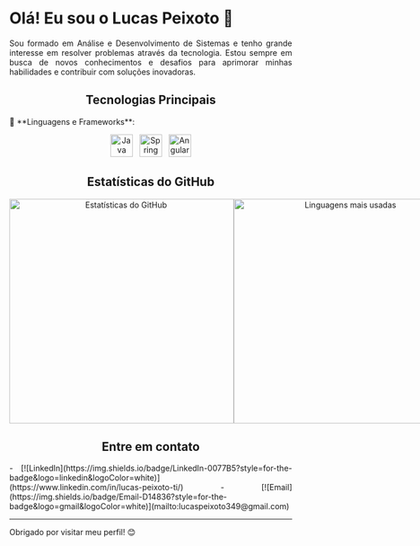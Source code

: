 # Olá! Eu sou o Lucas Peixoto 👋

<div align="center">

<p align="justify">
Sou formado em Análise e Desenvolvimento de Sistemas e tenho grande interesse em resolver problemas através da tecnologia. Estou sempre em busca de novos conhecimentos e desafios para aprimorar minhas habilidades e contribuir com soluções inovadoras.
</p>

## Tecnologias Principais
<p align="justify">
🚀 **Linguagens e Frameworks**:
</p>

<p>
  <img src="https://cdn.jsdelivr.net/gh/devicons/devicon/icons/java/java-original.svg" alt="Java" width="40" height="40" title="Java"/>
  &nbsp;
  <img src="https://cdn.jsdelivr.net/gh/devicons/devicon/icons/spring/spring-original.svg" alt="Spring Boot" width="40" height="40" title="Spring Boot"/>
  &nbsp;
  <img src="https://cdn.jsdelivr.net/gh/devicons/devicon/icons/angularjs/angularjs-original.svg" alt="Angular" width="40" height="40" title="Angular"/>
</p>

## Estatísticas do GitHub
<div style="display: flex; justify-content: space-around; align-items: center;">
    <img src="https://github-readme-stats.vercel.app/api?username=seu-username&show_icons=true&theme=dracula&count_private=true" alt="Estatísticas do GitHub" style="width: 400px;"/>
    <img src="https://github-readme-stats.vercel.app/api/top-langs/?username=seu-username&layout=compact&theme=dracula" alt="Linguagens mais usadas" style="width: 400px;"/>
</div>

## Entre em contato

<p align="justify">
- [![LinkedIn](https://img.shields.io/badge/LinkedIn-0077B5?style=for-the-badge&logo=linkedin&logoColor=white)](https://www.linkedin.com/in/lucas-peixoto-ti/)
- [![Email](https://img.shields.io/badge/Email-D14836?style=for-the-badge&logo=gmail&logoColor=white)](mailto:lucaspeixoto349@gmail.com)
</p>

---

<p align="justify">
Obrigado por visitar meu perfil! 😊
</p>

</div>
